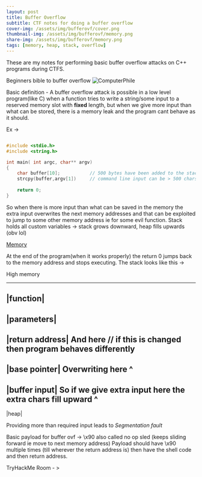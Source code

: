 ```yaml
---
layout: post
title: Buffer Overflow
subtitle: CTF notes for doing a buffer overflow
cover-img: /assets/img/bufferovf/cover.png
thumbnail-img: /assets/img/bufferovf/memory.png
share-img: /assets/img/bufferovf/memory.png
tags: [memory, heap, stack, overflow]
---
```



These are my notes for performing basic buffer overflow attacks on C++ programs during CTFS.

Beginners bible to buffer overflow ![ComputerPhile](https://www.youtube.com/watch?v=1S0aBV-Waeo)

Basic definition - A buffer overflow attack is possible in a low level program(like C) when a function tries to write a string/some input to a reserved memory slot with **fixed** length, but when we give more input than what can be stored, there is a memory leak and the program cant behave as it should.

Ex -> 
```C

#include <stdio.h>
#include <string.h>

int main( int argc, char** argv)
{    
    char buffer[10];           // 500 bytes have been added to the stack
    strcpy(buffer,argv[1])     // command line input can be > 500 chars hence buffer ovf is possible
    
    return 0;
}

```

So when there is more input than what can be saved in the memory the extra input overwrites the next memory addresses and that can be exploited to jump to some other memory address ie for some evil function.
Stack holds all custom variables -> stack grows downward, heap fills upwards (obv lol)

[Memory](/assets/img/bufferovf/memory.png)
 
At the end of the program(when it works properly) the return 0 jumps back to the memory address and stops executing. The stack looks like this -> 

High memory

-----------  
|function|  
-----------  
|parameters|  
-----------  
|return address|                            And here // if this is changed then program behaves differently  
-----------  
|base pointer|                              Overwriting here ^  
-----------  
|buffer input|      So if we give extra input here the extra chars fill upward ^  
-----------  
|heap|  
  
Providing more than required input leads to *Segmentation fault* 

Basic payload for buffer ovf -> \x90 also called no op sled (keeps sliding forward ie move to next memory address) 
Payload should have \x90 multiple times (till wherever the return address is) then have the shell code and then return address.

TryHackMe Room - >